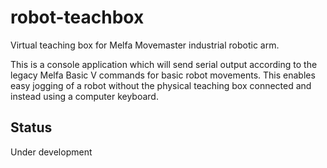 # robot-teachbox
Virtual teaching box for Melfa Movemaster industrial robotic arm.

This is a console application which will send serial output according to the legacy Melfa Basic V commands for basic robot movements. 
This enables easy jogging of a robot without the physical teaching box connected and instead using a computer keyboard.

## Status
Under development
